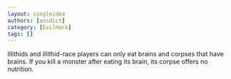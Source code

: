 ```yaml
---
layout: singleidea
authors: [aosdict]
category: [EvilHack]
tags: []
---
```

Illithids and illithid-race players can only eat brains and corpses that have brains. If you kill a monster after eating its brain, its corpse offers no nutrition.

